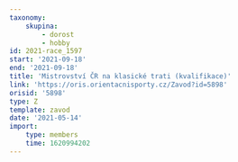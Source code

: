```yaml
---
taxonomy:
    skupina:
        - dorost
        - hobby
id: 2021-race_1597
start: '2021-09-18'
end: '2021-09-18'
title: 'Mistrovství ČR na klasické trati (kvalifikace)'
link: 'https://oris.orientacnisporty.cz/Zavod?id=5898'
orisid: '5898'
type: Z
template: zavod
date: '2021-05-14'
import:
    type: members
    time: 1620994202
---
```


